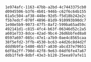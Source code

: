 
                1e974afc-1163-47bb-a2bd-4c7443375cb0
                d0945506-b3f6-4b01-946b-c62f6c64b155
                61a5c504-af38-448e-92d5-f5d18b242e2c
                f5b7edcf-070f-4896-81d9-910993b90dc7
                1e98e5b9-9073-47f5-8af2-599ba65ad59c
                492141d1-c815-4fc4-b63f-06346d52c2a5
                a601e733-8dce-42ad-9bc4-26d6bbfed8a8
                0597a697-085c-47e1-a7b9-0ae4c8565caa
                38f5efd2-3ffb-4530-bc63-e4d26c8d4d2f
                ddd9b9fa-5480-4b57-a830-abcd37e79651
                6df8a2ff-790d-42f8-9e63-04df6fe47a67
                ddb1ffe9-8dbf-43e3-b128-25eea97afe11
                